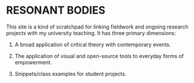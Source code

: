 # RESONANT BODIES
This site is a kind of scratchpad for linking fieldwork and ongoing research projects with my university teaching. It has three primary dimensions:

1. A broad application of critical theory with contemporary events.

2. The application of visual and open-source tools to everyday forms of empowerment.

3. Snippets/class examples for student projects. 
